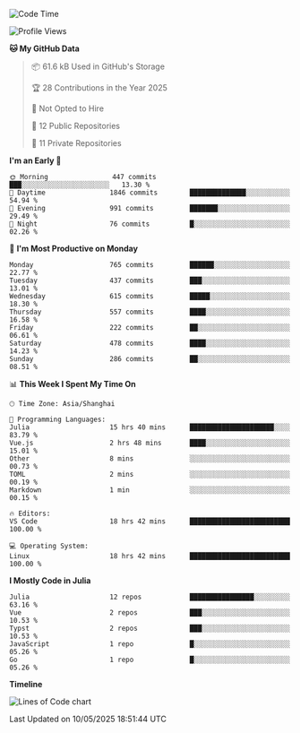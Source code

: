 <!--START_SECTION:waka-->
![Code Time](http://img.shields.io/badge/Code%20Time-415%20hrs%2043%20mins-blue)

![Profile Views](http://img.shields.io/badge/Profile%20Views-0-blue)

**🐱 My GitHub Data** 

> 📦 61.6 kB Used in GitHub's Storage 
 > 
> 🏆 28 Contributions in the Year 2025
 > 
> 🚫 Not Opted to Hire
 > 
> 📜 12 Public Repositories 
 > 
> 🔑 11 Private Repositories 
 > 
**I'm an Early 🐤** 

```text
🌞 Morning                447 commits         ███░░░░░░░░░░░░░░░░░░░░░░   13.30 % 
🌆 Daytime                1846 commits        ██████████████░░░░░░░░░░░   54.94 % 
🌃 Evening                991 commits         ███████░░░░░░░░░░░░░░░░░░   29.49 % 
🌙 Night                  76 commits          █░░░░░░░░░░░░░░░░░░░░░░░░   02.26 % 
```
📅 **I'm Most Productive on Monday** 

```text
Monday                   765 commits         ██████░░░░░░░░░░░░░░░░░░░   22.77 % 
Tuesday                  437 commits         ███░░░░░░░░░░░░░░░░░░░░░░   13.01 % 
Wednesday                615 commits         █████░░░░░░░░░░░░░░░░░░░░   18.30 % 
Thursday                 557 commits         ████░░░░░░░░░░░░░░░░░░░░░   16.58 % 
Friday                   222 commits         ██░░░░░░░░░░░░░░░░░░░░░░░   06.61 % 
Saturday                 478 commits         ████░░░░░░░░░░░░░░░░░░░░░   14.23 % 
Sunday                   286 commits         ██░░░░░░░░░░░░░░░░░░░░░░░   08.51 % 
```


📊 **This Week I Spent My Time On** 

```text
🕑︎ Time Zone: Asia/Shanghai

💬 Programming Languages: 
Julia                    15 hrs 40 mins      █████████████████████░░░░   83.79 % 
Vue.js                   2 hrs 48 mins       ████░░░░░░░░░░░░░░░░░░░░░   15.01 % 
Other                    8 mins              ░░░░░░░░░░░░░░░░░░░░░░░░░   00.73 % 
TOML                     2 mins              ░░░░░░░░░░░░░░░░░░░░░░░░░   00.19 % 
Markdown                 1 min               ░░░░░░░░░░░░░░░░░░░░░░░░░   00.15 % 

🔥 Editors: 
VS Code                  18 hrs 42 mins      █████████████████████████   100.00 % 

💻 Operating System: 
Linux                    18 hrs 42 mins      █████████████████████████   100.00 % 
```

**I Mostly Code in Julia** 

```text
Julia                    12 repos            ████████████████░░░░░░░░░   63.16 % 
Vue                      2 repos             ███░░░░░░░░░░░░░░░░░░░░░░   10.53 % 
Typst                    2 repos             ███░░░░░░░░░░░░░░░░░░░░░░   10.53 % 
JavaScript               1 repo              █░░░░░░░░░░░░░░░░░░░░░░░░   05.26 % 
Go                       1 repo              █░░░░░░░░░░░░░░░░░░░░░░░░   05.26 % 
```



**Timeline**

![Lines of Code chart](https://raw.githubusercontent.com/dhtantoy/dhtantoy/main/assets/bar_graph.png)


 Last Updated on 10/05/2025 18:51:44 UTC
<!--END_SECTION:waka-->



<!--
**dhtantoy/dhtantoy** is a ✨ _special_ ✨ repository because its `README.md` (this file) appears on your GitHub profile.

Here are some ideas to get you started:

- 🔭 I’m currently working on ...
- 🌱 I’m currently learning ...
- 👯 I’m looking to collaborate on ...
- 🤔 I’m looking for help with ...
- 💬 Ask me about ...
- 📫 How to reach me: ...
- 😄 Pronouns: ...
- ⚡ Fun fact: ...
-->
